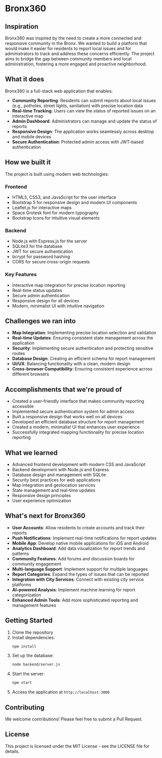 # Bronx360

## Inspiration
Bronx360 was inspired by the need to create a more connected and responsive community in the Bronx. We wanted to build a platform that would make it easier for residents to report local issues and for administrators to track and address these concerns efficiently. The project aims to bridge the gap between community members and local administration, fostering a more engaged and proactive neighborhood.

## What it does
Bronx360 is a full-stack web application that enables:

- **Community Reporting**: Residents can submit reports about local issues (e.g., potholes, street lights, sanitation) with precise location data
- **Real-time Tracking**: Users can view the status of reported issues on an interactive map
- **Admin Dashboard**: Administrators can manage and update the status of reports
- **Responsive Design**: The application works seamlessly across desktop and mobile devices
- **Secure Authentication**: Protected admin access with JWT-based authentication

## How we built it
The project is built using modern web technologies:

### Frontend
- HTML5, CSS3, and JavaScript for the user interface
- Bootstrap 5 for responsive design and modern UI components
- Leaflet.js for interactive maps
- Space Grotesk font for modern typography
- Bootstrap Icons for intuitive visual elements

### Backend
- Node.js with Express.js for the server
- SQLite3 for the database
- JWT for secure authentication
- bcrypt for password hashing
- CORS for secure cross-origin requests

### Key Features
- Interactive map integration for precise location reporting
- Real-time status updates
- Secure admin authentication
- Responsive design for all devices
- Modern, minimalist UI with intuitive navigation

## Challenges we ran into
- **Map Integration**: Implementing precise location selection and validation
- **Real-time Updates**: Ensuring consistent state management across the application
- **Security**: Implementing secure authentication and protecting sensitive routes
- **Database Design**: Creating an efficient schema for report management
- **UI/UX**: Balancing functionality with a clean, modern design
- **Cross-browser Compatibility**: Ensuring consistent experience across different browsers

## Accomplishments that we're proud of
- Created a user-friendly interface that makes community reporting accessible
- Implemented secure authentication system for admin access
- Built a responsive design that works well on all devices
- Developed an efficient database structure for report management
- Created a modern, minimalist UI that enhances user experience
- Successfully integrated mapping functionality for precise location reporting

## What we learned
- Advanced frontend development with modern CSS and JavaScript
- Backend development with Node.js and Express
- Database design and management with SQLite
- Security best practices for web applications
- Map integration and geolocation services
- State management and real-time updates
- Responsive design principles
- User experience optimization

## What's next for Bronx360
- **User Accounts**: Allow residents to create accounts and track their reports
- **Push Notifications**: Implement real-time notifications for report updates
- **Mobile App**: Develop native mobile applications for iOS and Android
- **Analytics Dashboard**: Add data visualization for report trends and patterns
- **Community Features**: Add forums and discussion boards for community engagement
- **Multi-language Support**: Implement support for multiple languages
- **Report Categories**: Expand the types of issues that can be reported
- **Integration with City Services**: Connect with existing city service platforms
- **AI-powered Analysis**: Implement machine learning for report categorization
- **Enhanced Admin Tools**: Add more sophisticated reporting and management features

## Getting Started
1. Clone the repository
2. Install dependencies:
   ```bash
   npm install
   ```
3. Set up the database:
   ```bash
   node backend/server.js
   ```
4. Start the server:
   ```bash
   npm start
   ```
5. Access the application at `http://localhost:3000`

## Contributing
We welcome contributions! Please feel free to submit a Pull Request.

## License
This project is licensed under the MIT License - see the LICENSE file for details. 